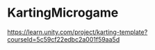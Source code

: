 # KartingMicrogame
https://learn.unity.com/project/karting-template?courseId=5c59cf22edbc2a001f59aa5d
